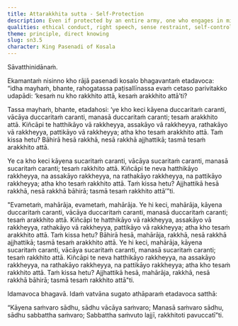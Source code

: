 ```yaml
---
title: Attarakkhita sutta - Self-Protection
description: Even if protected by an entire army, one who engages in misconduct is unprotected. But one who engages in good conduct protects themselves, even without external protection.
qualities: ethical conduct, right speech, sense restraint, self-control
theme: principle, direct knowing
slug: sn3.5
character: King Pasenadi of Kosala
---
```


Sāvatthinidānaṁ.

Ekamantaṁ nisinno kho rājā pasenadi kosalo bhagavantaṁ etadavoca: “idha mayhaṁ, bhante, rahogatassa paṭisallīnassa evaṁ cetaso parivitakko udapādi: ‘kesaṁ nu kho rakkhito attā, kesaṁ arakkhito attā’ti?

Tassa mayhaṁ, bhante, etadahosi: ‘ye kho keci kāyena duccaritaṁ caranti, vācāya duccaritaṁ caranti, manasā duccaritaṁ caranti; tesaṁ arakkhito attā. Kiñcāpi te hatthikāyo vā rakkheyya, assakāyo vā rakkheyya, rathakāyo vā rakkheyya, pattikāyo vā rakkheyya; atha kho tesaṁ arakkhito attā. Taṁ kissa hetu? Bāhirā hesā rakkhā, nesā rakkhā ajjhattikā; tasmā tesaṁ arakkhito attā.

Ye ca kho keci kāyena sucaritaṁ caranti, vācāya sucaritaṁ caranti, manasā sucaritaṁ caranti; tesaṁ rakkhito attā. Kiñcāpi te neva hatthikāyo rakkheyya, na assakāyo rakkheyya, na rathakāyo rakkheyya, na pattikāyo rakkheyya; atha kho tesaṁ rakkhito attā. Taṁ kissa hetu? Ajjhattikā hesā rakkhā, nesā rakkhā bāhirā; tasmā tesaṁ rakkhito attā’”ti.

"Evametaṁ, mahārāja, evametaṁ, mahārāja. Ye hi keci, mahārāja, kāyena duccaritaṁ caranti, vācāya duccaritaṁ caranti, manasā duccaritaṁ caranti; tesaṁ arakkhito attā. Kiñcāpi te hatthikāyo vā rakkheyya, assakāyo vā rakkheyya, rathakāyo vā rakkheyya, pattikāyo vā rakkheyya; atha kho tesaṁ arakkhito attā. Taṁ kissa hetu? Bāhirā hesā, mahārāja, rakkhā, nesā rakkhā ajjhattikā; tasmā tesaṁ arakkhito attā. Ye hi keci, mahārāja, kāyena sucaritaṁ caranti, vācāya sucaritaṁ caranti, manasā sucaritaṁ caranti; tesaṁ rakkhito attā. Kiñcāpi te neva hatthikāyo rakkheyya, na assakāyo rakkheyya, na rathakāyo rakkheyya, na pattikāyo rakkheyya; atha kho tesaṁ rakkhito attā. Taṁ kissa hetu? Ajjhattikā hesā, mahārāja, rakkhā, nesā rakkhā bāhirā; tasmā tesaṁ rakkhito attā"ti.

Idamavoca bhagavā. Idaṁ vatvāna sugato athāparaṁ etadavoca satthā:

“Kāyena saṁvaro sādhu,
sādhu vācāya saṁvaro;
Manasā saṁvaro sādhu,
sādhu sabbattha saṁvaro;
Sabbattha saṁvuto lajjī,
rakkhitoti pavuccatī”ti.